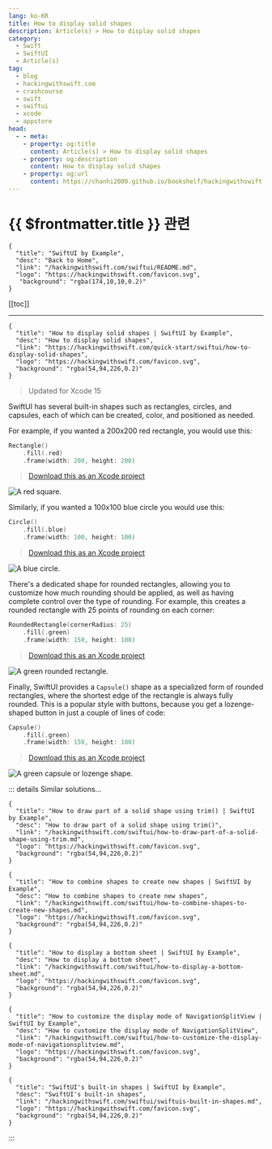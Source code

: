 ```yaml
---
lang: ko-KR
title: How to display solid shapes
description: Article(s) > How to display solid shapes
category:
  - Swift
  - SwiftUI
  - Article(s)
tag: 
  - blog
  - hackingwithswift.com
  - crashcourse
  - swift
  - swiftui
  - xcode
  - appstore
head:
  - - meta:
    - property: og:title
      content: Article(s) > How to display solid shapes
    - property: og:description
      content: How to display solid shapes
    - property: og:url
      content: https://chanhi2000.github.io/bookshelf/hackingwithswift.com/swiftui/how-to-display-solid-shapes.html
---
```


# {{ $frontmatter.title }} 관련

```component VPCard
{
  "title": "SwiftUI by Example",
  "desc": "Back to Home",
  "link": "/hackingwithswift.com/swiftui/README.md",
  "logo": "https://hackingwithswift.com/favicon.svg",
   "background": "rgba(174,10,10,0.2)"
}
```

[[toc]]

---

```component VPCard
{
  "title": "How to display solid shapes | SwiftUI by Example",
  "desc": "How to display solid shapes",
  "link": "https://hackingwithswift.com/quick-start/swiftui/how-to-display-solid-shapes",
  "logo": "https://hackingwithswift.com/favicon.svg",
  "background": "rgba(54,94,226,0.2)"
}
```

> Updated for Xcode 15

SwiftUI has several built-in shapes such as rectangles, circles, and capsules, each of which can be created, color, and positioned as needed.

For example, if you wanted a 200x200 red rectangle, you would use this:

```swift
Rectangle()
    .fill(.red)
    .frame(width: 200, height: 200)
```

> [<VPIcon icon="fas fa-file-zipper"/>Download this as an Xcode project](https://hackingwithswift.com/files/projects/swiftui/how-to-display-solid-shapes-1.zip)

![A red square.](https://hackingwithswift.com/img/books/quick-start/swiftui/how-to-display-solid-shapes-1~dark.png)

Similarly, if you wanted a 100x100 blue circle you would use this:

```swift
Circle()
    .fill(.blue)
    .frame(width: 100, height: 100)
```

> [<VPIcon icon="fas fa-file-zipper"/>Download this as an Xcode project](https://hackingwithswift.com/files/projects/swiftui/how-to-display-solid-shapes-2.zip)

![A blue circle.](https://hackingwithswift.com/img/books/quick-start/swiftui/how-to-display-solid-shapes-2~dark.png)

There's a dedicated shape for rounded rectangles, allowing you to customize how much rounding should be applied, as well as having complete control over the type of rounding. For example, this creates a rounded rectangle with 25 points of rounding on each corner:

```swift
RoundedRectangle(cornerRadius: 25)
    .fill(.green)
    .frame(width: 150, height: 100)
```

> [<VPIcon icon="fas fa-file-zipper"/>Download this as an Xcode project](https://hackingwithswift.com/files/projects/swiftui/how-to-display-solid-shapes-3.zip)

![A green rounded rectangle.](https://hackingwithswift.com/img/books/quick-start/swiftui/how-to-display-solid-shapes-3~dark.png)

Finally, SwiftUI provides a `Capsule()` shape as a specialized form of rounded rectangles, where the shortest edge of the rectangle is always fully rounded. This is a popular style with buttons, because you get a lozenge-shaped button in just a couple of lines of code:

```swift
Capsule()
    .fill(.green)
    .frame(width: 150, height: 100)
```

> [<VPIcon icon="fas fa-file-zipper"/>Download this as an Xcode project](https://hackingwithswift.com/files/projects/swiftui/how-to-display-solid-shapes-4.zip)

![A green capsule or lozenge shape.](https://hackingwithswift.com/img/books/quick-start/swiftui/how-to-display-solid-shapes-4~dark.png)

::: details Similar solutions…

```component VPCard
{
  "title": "How to draw part of a solid shape using trim() | SwiftUI by Example",
  "desc": "How to draw part of a solid shape using trim()",
  "link": "/hackingwithswift.com/swiftui/how-to-draw-part-of-a-solid-shape-using-trim.md",
  "logo": "https://hackingwithswift.com/favicon.svg",
  "background": "rgba(54,94,226,0.2)"
}
```

```component VPCard
{
  "title": "How to combine shapes to create new shapes | SwiftUI by Example",
  "desc": "How to combine shapes to create new shapes",
  "link": "/hackingwithswift.com/swiftui/how-to-combine-shapes-to-create-new-shapes.md",
  "logo": "https://hackingwithswift.com/favicon.svg",
  "background": "rgba(54,94,226,0.2)"
}
```

```component VPCard
{
  "title": "How to display a bottom sheet | SwiftUI by Example",
  "desc": "How to display a bottom sheet",
  "link": "/hackingwithswift.com/swiftui/how-to-display-a-bottom-sheet.md",
  "logo": "https://hackingwithswift.com/favicon.svg",
  "background": "rgba(54,94,226,0.2)"
}
```

```component VPCard
{
  "title": "How to customize the display mode of NavigationSplitView | SwiftUI by Example",
  "desc": "How to customize the display mode of NavigationSplitView",
  "link": "/hackingwithswift.com/swiftui/how-to-customize-the-display-mode-of-navigationsplitview.md",
  "logo": "https://hackingwithswift.com/favicon.svg",
  "background": "rgba(54,94,226,0.2)"
}
```

```component VPCard
{
  "title": "SwiftUI's built-in shapes | SwiftUI by Example",
  "desc": "SwiftUI's built-in shapes",
  "link": "/hackingwithswift.com/swiftui/swiftuis-built-in-shapes.md",
  "logo": "https://hackingwithswift.com/favicon.svg",
  "background": "rgba(54,94,226,0.2)"
}
```

:::

